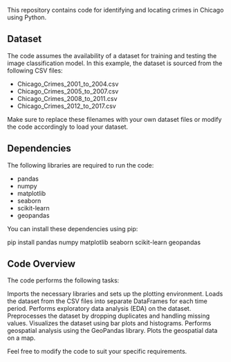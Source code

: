 This repository contains code for identifying and locating crimes in Chicago using Python. 
## Dataset

The code assumes the availability of a dataset for training and testing the image classification model. In this example, the dataset is sourced from the following CSV files:

- Chicago_Crimes_2001_to_2004.csv
- Chicago_Crimes_2005_to_2007.csv
- Chicago_Crimes_2008_to_2011.csv
- Chicago_Crimes_2012_to_2017.csv

Make sure to replace these filenames with your own dataset files or modify the code accordingly to load your dataset.

## Dependencies

The following libraries are required to run the code:

- pandas
- numpy
- matplotlib
- seaborn
- scikit-learn
- geopandas

You can install these dependencies using pip:

pip install pandas numpy matplotlib seaborn scikit-learn geopandas


## Code Overview
The code performs the following tasks:

Imports the necessary libraries and sets up the plotting environment.
Loads the dataset from the CSV files into separate DataFrames for each time period.
Performs exploratory data analysis (EDA) on the dataset.
Preprocesses the dataset by dropping duplicates and handling missing values.
Visualizes the dataset using bar plots and histograms.
Performs geospatial analysis using the GeoPandas library.
Plots the geospatial data on a map.

Feel free to modify the code to suit your specific requirements.
